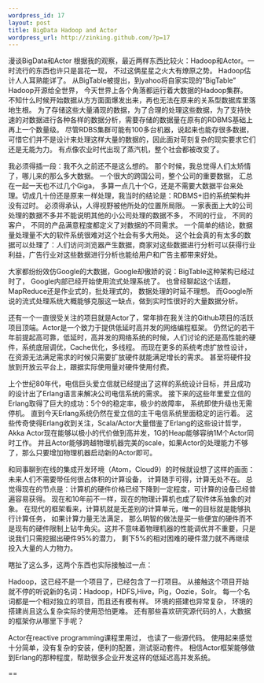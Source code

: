 ```yaml
--- 
wordpress_id: 17
layout: post
title: BigData Hadoop and Actor
wordpress_url: http://zinking.github.com/?p=17
---
```

漫谈BigData和Actor 
根据我的观察，最近两样东西比较火：Hadoop和Actor。一时流行的东西也许只是昙花一现， 不过这俩星星之火大有燎原之势。
Hadoop估计人人耳熟能详了。 从BigTable被提出，到yahoo将自家实现的“BigTable” Hadoop开源给全世界， 今天世界上各个角落都运行着大数据的Hadoop集群。 不知什么时候开始数据从方方面面爆发出来，再也无法在原来的关系型数据库里落地生根。 为了存储这些大量涌现的数据，为了合理的处理这些数据，为了支持快速的对数据进行各种各样的数据分析，需要存储的数据量在原有的RDBMS基础上再上一个数量级。 尽管RDBS集群可能有100多台机器，说起来也能存很多数据，可惜它们并不是设计来处理这样大量的数据的，因此面对苛刻复杂的现实要求它们还是无能为力。 有点像农业时代出现了蒸汽机，整个社会都被改变了。 

我必须得插一段：我不久之前还不是这么想的。 那个时候，我总觉得人们太矫情了，哪儿来的那么多大数据。 一个很大的跨国公司，整个公司的重要数据， 汇总在一起一天也不过几个Giga， 多算一点几十个G，还是不需要大数据平台来处理。切成几十份还是原来一样处理，我当时的结论是：RDBMS+旧的系统架构并没有过时。 必须得承认，人得视野被他所处的位置所局限。 一家表面上大的公司处理的数据不多并不能说明其他的小公司处理的数据不多， 不同的行业， 不同的客户， 不同的产品满意程度都定义了对数据的不同需求。 一个简单的结论，数据量处理量不大的软件系统很难对这个社会有多大用处。 这个社会真的有太多的数据可以处理了：人们访问浏览器产生数据，商家对这些数据进行分析可以获得行业利益，广告行业对这些数据进行分析也能给用户和广告主都带来好处。

大家都纷纷效仿Google的大数据，Google却傲娇的说：BigTable这种架构已经过时了， Google内部已经开始使用流式处理系统了。 也曾经聊起这个话题，MapReduce还是作业式的，批处理式的， 数据处理的时延不理想。 而Google所说的流式处理系统大概能够克服这一缺点，做到实时性很好的大量数据分析。

还有一个一直很受关注的项目就是Actor了，常年排在我关注的Github项目的活跃项目顶端。Actor是一个致力于提供低延时高并发的网络编程框架。 仍然记的若干年前提起高可靠，低延时，高并发的网络系统的时候，人们讨论的还是高性能的硬件，系统底层调优，Cache优化，多线程。 而现在更多的系统考虑扩放性设计，在资源无法满足需求的时候只需要扩放硬件就能满足增长的需求。 甚至将硬件投放到开放云平台上，跟据实际使用量对硬件使用付费。 

上个世纪80年代，电信巨头爱立信就已经提出了这样的系统设计目标，并且成功的设计出了Erlang语言来解决公司电信系统的需求。 接下来的这些年里爱立信的Erlang取得了巨大的成功：5个9的稳定率，极少的故障率， 系统即使升级也无需停机。 直到今天Erlang系统仍然在爱立信的主干电信系统里面稳定的运行着。 这些传奇使得Erlang收到关注，Scala/Actor大量借鉴了Erlang的这些设计哲学， Akka Actor现在能够以极小的代价做到高并发，1G的Heap能够容纳1M个Actor同时工作。 并且Actor能够跨越物理机器完美的scale，如果Actor的处理能力不够了，那么只要增加物理机器启动新的Actor即可。

和同事聊到在线的集成开发环境（Atom，Cloud9）的时候就设想了这样的画面：未来人们不需要带任何很占体积的计算设备， 计算随手可得，计算无处不在。 总觉得现在的节点是：计算机的硬件价格已经下降到一定程度，可计算的设备已经普遍容易获得。 现在和10年前不一样，现在的物理计算机也成了软件体系抽象的对象。 在现代的框架看来，计算机就是无差别的计算单元，唯一的目标就是能够执行计算任务， 如果计算力量无法满足， 那么明智的做法是买一些便宜的硬件而不是现有的硬件限制上钻牛角尖。这并不意味着物理机器的性能调优并不重要，只是说我们只需挖掘出硬件95%的潜力， 剩下5%的相对困难的硬件潜力就不再继续投入大量的人力物力。

瞎扯了这么多，这两个东西也实际接触过一点：

Hadoop，这已经不是一个项目了，已经包含了一打项目。 从接触这个项目开始就不停的听说新的名词：Hadoop，HDFS,Hive，Pig，Oozie，Solr。 每一个名词都是一个相对独立的项目，而且还有模有样。 环境的搭建也异常复杂， 环境的搭建尚且这么复杂实际的使用恐怕更难。 还有那些喜欢研究源代码的人，大数据的框架你从哪里下手呢？ 

Actor在reactive programming课程里用过， 也读了一些源代码。 使用起来感觉十分简单，没有复杂的安装，便利的配置，测试驱动套件。 相信Actor框架能够做到Erlang的那种程度，帮助很多企业开发这样的低延迟高并发系统。

   
==

